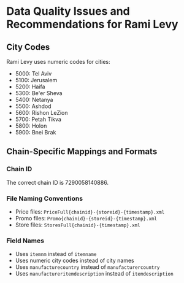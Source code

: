 # Data Quality Issues and Recommendations for Rami Levy

## City Codes
Rami Levy uses numeric codes for cities:
- 5000: Tel Aviv
- 5100: Jerusalem
- 5200: Haifa
- 5300: Be'er Sheva
- 5400: Netanya
- 5500: Ashdod
- 5600: Rishon LeZion
- 5700: Petah Tikva
- 5800: Holon
- 5900: Bnei Brak

## Chain-Specific Mappings and Formats

### Chain ID
The correct chain ID is 7290058140886.

### File Naming Conventions
- Price files: `PriceFull{chainid}-{storeid}-{timestamp}.xml`
- Promo files: `Promo{chainid}-{storeid}-{timestamp}.xml`
- Store files: `StoresFull{chainid}-{timestamp}.xml`

### Field Names
- Uses `itemnm` instead of `itemname`
- Uses numeric city codes instead of city names
- Uses `manufacturecountry` instead of `manufacturercountry`
- Uses `manufactureritemdescription` instead of `itemdescription`
